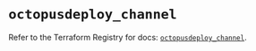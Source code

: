 # `octopusdeploy_channel`

Refer to the Terraform Registry for docs: [`octopusdeploy_channel`](https://registry.terraform.io/providers/octopusdeploylabs/octopusdeploy/0.43.2/docs/resources/channel).
